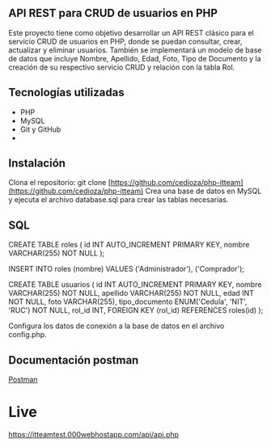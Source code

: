 ## API REST para CRUD de usuarios en PHP
Este proyecto tiene como objetivo desarrollar un API REST clásico para el servicio CRUD de usuarios en PHP, donde se puedan consultar, crear, actualizar y eliminar usuarios. También se implementará un modelo de base de datos que incluye Nombre, Apellido, Edad, Foto, Tipo de Documento y la creación de su respectivo servicio CRUD y relación con la tabla Rol.

## Tecnologías utilizadas
- PHP
- MySQL
- Git y GitHub
- 
## Instalación
Clona el repositorio: git clone [https://github.com/cedioza/php-itteam](https://github.com/cedioza/php-itteam)
Crea una base de datos en MySQL y ejecuta el archivo database.sql para crear las tablas necesarias.

## SQL

CREATE TABLE roles (
    id INT AUTO_INCREMENT PRIMARY KEY,
    nombre VARCHAR(255) NOT NULL
);

INSERT INTO roles (nombre) VALUES ('Administrador'), ('Comprador');

CREATE TABLE usuarios (
    id INT AUTO_INCREMENT PRIMARY KEY,
    nombre VARCHAR(255) NOT NULL,
    apellido VARCHAR(255) NOT NULL,
    edad INT NOT NULL,
    foto VARCHAR(255),
    tipo_documento ENUM('Cedula', 'NIT', 'RUC') NOT NULL,
    rol_id INT,
    FOREIGN KEY (rol_id) REFERENCES roles(id)
);

Configura los datos de conexión a la base de datos en el archivo config.php.

## Documentación postman 

[Postman](https://documenter.getpostman.com/view/17377152/2s93RRxZYT)

# Live

https://itteamtest.000webhostapp.com/api/api.php


